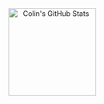 <div align="center">
  <img align="center" height="175" alt="Colin's GitHub Stats" src="https://github-readme-stats.vercel.app/api/top-langs/?username=ColinGJohnson&layout=compact&theme=github_dark" />
<!--   <img align="center" height="175" alt="Colin's GitHub Stats" src="https://github-readme-stats.vercel.app/api?username=ColinGJohnson&theme=github_dark&show_icons=true&count_private=true&disable_animations=true&include_all_commits=true&hide_rank=true" /> -->
</div>
